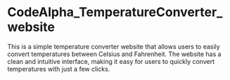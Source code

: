 # CodeAlpha_TemperatureConverter_website
This is a simple temperature converter website that allows users to easily convert temperatures between Celsius and Fahrenheit. The website has a clean and intuitive interface, making it easy for users to quickly convert temperatures with just a few clicks.
